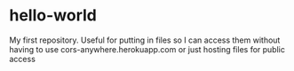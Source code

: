 # hello-world
My first repository. Useful for putting in files so I can access them without having to use cors-anywhere.herokuapp.com or just hosting files for public access
